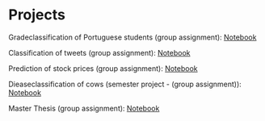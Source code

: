 # Projects
Gradeclassification of Portuguese students (group assignment):
[Notebook](https://CathrineO.github.io/Projects/M1)

Classification of tweets (group assignment): 
[Notebook](https://CathrineO.github.io/Projects/M2)

Prediction of stock prices (group assignment): 
[Notebook](https://CathrineO.github.io/Projects/M3)

Dieaseclassification of cows (semester project - (group assignment)): 
[Notebook](https://CathrineO.github.io/Projects/Semesterproject)

Master Thesis (group assignment):
[Notebook](https://CathrineO.github.io/Projects/Master_Thesis)
